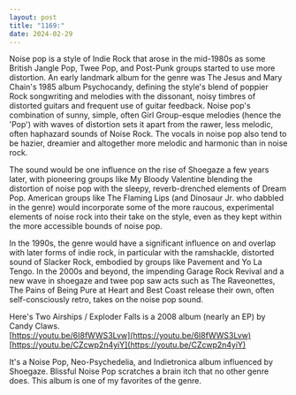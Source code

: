 ```yaml
---
layout: post
title: "1169:"
date: 2024-02-29
---
```


Noise pop is a style of Indie Rock that arose in the mid-1980s as some British Jangle Pop, Twee Pop, and Post-Punk groups started to use more distortion. An early landmark album for the genre was The Jesus and Mary Chain's 1985 album Psychocandy, defining the style's blend of poppier Rock songwriting and melodies with the dissonant, noisy timbres of distorted guitars and frequent use of guitar feedback. Noise pop's combination of sunny, simple, often Girl Group-esque melodies (hence the 'Pop') with waves of distortion sets it apart from the rawer, less melodic, often haphazard sounds of Noise Rock. The vocals in noise pop also tend to be hazier, dreamier and altogether more melodic and harmonic than in noise rock.

The sound would be one influence on the rise of Shoegaze a few years later, with pioneering groups like My Bloody Valentine blending the distortion of noise pop with the sleepy, reverb-drenched elements of Dream Pop. American groups like The Flaming Lips (and Dinosaur Jr. who dabbled in the genre) would incorporate some of the more raucous, experimental elements of noise rock into their take on the style, even as they kept within the more accessible bounds of noise pop.

In the 1990s, the genre would have a significant influence on and overlap with later forms of indie rock, in particular with the ramshackle, distorted sound of Slacker Rock, embodied by groups like Pavement and Yo La Tengo. In the 2000s and beyond, the impending Garage Rock Revival and a new wave in shoegaze and twee pop saw acts such as The Raveonettes, The Pains of Being Pure at Heart and Best Coast release their own, often self-consciously retro, takes on the noise pop sound.

Here's Two Airships / Exploder Falls is a 2008 album (nearly an EP) by Candy Claws.  
[https://youtu.be/6I8fWWS3Lvw](https://youtu.be/6I8fWWS3Lvw)  
[https://youtu.be/CZcwp2n4yiY](https://youtu.be/CZcwp2n4yiY)

It's a Noise Pop, Neo-Psychedelia, and Indietronica album influenced by Shoegaze. Blissful Noise Pop scratches a brain itch that no other genre does. This album is one of my favorites of the genre.

